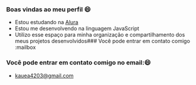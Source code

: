 ### Boas vindas ao meu perfil 😄 

- Estou estudando na [Alura](https://www.alura.com.br)
- Estou me desenvolvendo na linguagem JavaScript
- Utilizo esse espaço para minha organização e compartilhamento dos meus projetos desenvolvidos### Você pode entrar em contato comigo :mailbox

### Você pode entrar em contato comigo no email:😄

 - kauea4203@gmail.com

